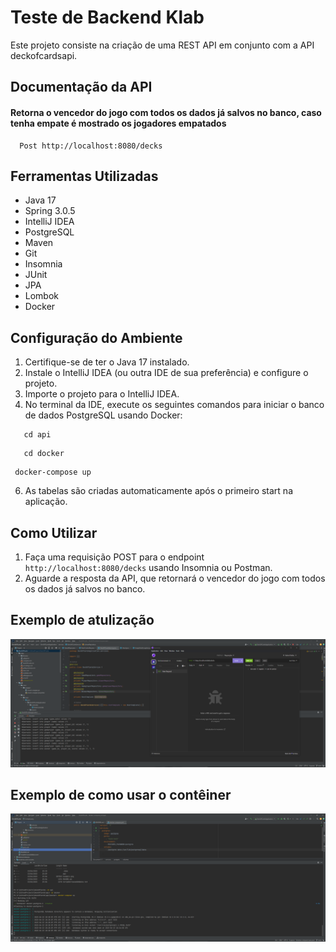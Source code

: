 # Teste de Backend Klab

Este projeto consiste na criação de uma REST API em conjunto com a API deckofcardsapi.

## Documentação da API

#### Retorna o vencedor do jogo com todos os dados já salvos no banco, caso tenha empate é mostrado os jogadores empatados
```http
  Post http://localhost:8080/decks
```
## Ferramentas Utilizadas

- Java 17
- Spring 3.0.5
- IntelliJ IDEA
- PostgreSQL
- Maven
- Git
- Insomnia
- JUnit
- JPA
- Lombok
- Docker

## Configuração do Ambiente

1. Certifique-se de ter o Java 17 instalado.
2. Instale o IntelliJ IDEA (ou outra IDE de sua preferência) e configure o projeto.
3. Importe o projeto para o IntelliJ IDEA.
4. No terminal da IDE, execute os seguintes comandos para iniciar o banco de dados PostgreSQL usando Docker:
```
   cd api
```
```
   cd docker
```
```
 docker-compose up
```
6. As tabelas são criadas automaticamente após o primeiro start na aplicação.

## Como Utilizar

1. Faça uma requisição POST para o endpoint `http://localhost:8080/decks` usando Insomnia ou Postman.
2. Aguarde a resposta da API, que retornará o vencedor do jogo com todos os dados já salvos no banco.

## Exemplo de atulização
![Exemplo](Exemplo.png)
## Exemplo de como usar o contêiner  
![Exemplo](ExemploDocker.png)
